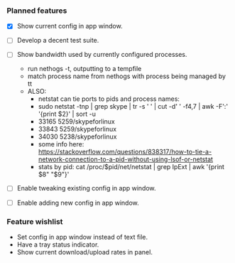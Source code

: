 ### Planned features
- [x] Show current config in app window.
- [ ] Develop a decent test suite.
- [ ] Show bandwidth used by currently configured processes.
  - run nethogs -t, outputting to a tempfile
  - match process name from nethogs with process being managed by tt
  - ALSO:
    - netstat can tie ports to pids and process names:
    - sudo netstat -tnp | grep skype | tr -s ' ' | cut -d' ' -f4,7 | awk -F':' '{print $2}' | sort -u
    - 33165 5259/skypeforlinux
    - 33843 5259/skypeforlinux
    - 34030 5238/skypeforlinux
    - some info here: https://stackoverflow.com/questions/838317/how-to-tie-a-network-connection-to-a-pid-without-using-lsof-or-netstat
    - stats by pid: cat /proc/$pid/net/netstat | grep IpExt | awk '{print $8" "$9"}'

- [ ] Enable tweaking existing config in app window.
- [ ] Enable adding new config in app window.

### Feature wishlist
- Set config in app window instead of text file.
- Have a tray status indicator.
- Show current download/upload rates in panel.
